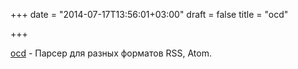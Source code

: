+++
date = "2014-07-17T13:56:01+03:00"
draft = false
title = "ocd"

+++

<p><a href="https://github.com/fisher-lebo/ocd">ocd</a>&nbsp;- Парсер для разных форматов RSS, Atom.</p>

